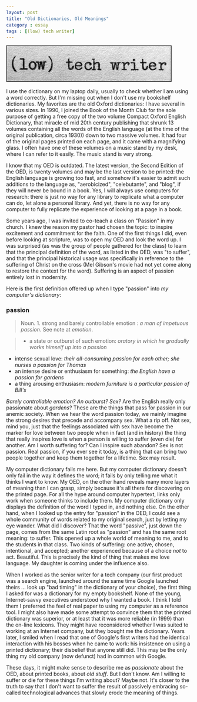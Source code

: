 ```yaml
---
layout: post
title: "Old Dictionaries, Old Meanings"
category : essay
tags : [(low) tech writer]
---
```

[![low tech writer](/assets/ltw/header14.jpg)](http://bit.ly/lowtechwriter)

I use the dictionary on my laptop daily, usually to check whether I am using a word correctly. But I'm missing out when I don't use my bookshelf dictionaries. My favorites are the old Oxford dictionaries: I have several in various sizes. In 1990, I joined the Book of the Month Club for the sole purpose of getting a free copy of the two volume Compact Oxford English Dictionary, that miracle of mid 20th century publishing that shrunk 13 volumes containing all the words of the English language (at the time of the original publication, circa 1930)) down to two massive volumes. It had four of the original pages printed on each page, and it came with a magnifying glass. I often have one of these volumes on a music stand by my desk, where I can refer to it easily. The music stand is very strong.

I know that my OED is outdated. The latest version, the Second Edition of the OED, is twenty volumes and may be the last version to be printed: the English language is growing too fast, and somehow it's easier to admit such additions to the language as, "aerobicized", "celebutante", and "blog", if they will never be bound in a book. Yes, I will always use computers for research: there is just no way for any library to replicate what a computer can do, let alone a personal library. And yet, there is no way for any computer to fully replicate the experience of looking at a page in a book. 

Some years ago, I was invited to co-teach a class on "Passion" in my church. I knew the reason my pastor had chosen the topic: to inspire excitement and commitment for the faith. One of the first things I did, even before looking at scripture, was to open my OED and look the word up. I was surprised (as was the group of people gathered for the class) to learn that the principal definition of the word, as listed in the OED, was "to suffer", and that the principal historical usage was specifically in reference to the suffering of Christ on the cross (Mel Gibson's movie had not yet come along to restore the context for the word). Suffering is an aspect of passion entirely lost in modernity.
 
Here is the first definition offered up when I type "passion" into *my computer's dictionary*:

### passion

> Noun. 1. strong and barely controllable emotion : *a man of impetuous passion*. See note at *emotion*.

> * a state or outburst of such emotion: *oratory in which he gradually works himself up into a passion*
* intense sexual love: *their all-consuming passion for each other; she nurses a passion for Thomas*
* an intense desire or enthusiasm for something: *the English have a passion for gardens*
* a thing arousing enthusiasm: *modern furniture is a particular passion of Bill's*


*Barely controllable emotion? An outburst? Sex?* Are the English really only passionate about *gardens*? These are the things that pass for passion in our anemic society. When we hear the word passion today, we mainly imagine the strong desires that precede and accompany sex. What a rip off. Not sex, mind you, just that the feelings associated with sex have become the marker for love between two people when in fact (and in history) the thing that really inspires love is when a person is willing to suffer (even die) for another. Am I worth suffering for? Can I inspire such abandon? Sex is not passion. Real passion, if you ever see it today, is a thing that can bring two people together and keep them together for a lifetime. Sex may result.

My computer dictionary fails me here. But my computer dictionary doesn't only fail in the way it defines the word; it fails by only telling me what it thinks I want to know. My OED, on the other hand reveals many more layers of meaning than I can grasp, simply because it's all there for discovering on the printed page. For all the hype around computer hypertext, links only work when someone thinks to include them. My computer dictionary only displays the definition of the word I typed in, and nothing else. On the other hand, when I looked up the entry for "passion" in the OED, I could see a whole community of words related to my original search, just by letting my eye wander. What did I discover? That the word "passive", just down the page, comes from the same Latin root as "passion" and has the same root meaning: to suffer. This opened up a whole world of meaning to me, and to the students in that class. Two kinds of suffering: one active, chosen, intentional, and accepted; another experienced because of a choice *not* to act. Beautiful. This is precisely the kind of thing that makes me love language. My daughter is coming under the influence also.

When I worked as the senior writer for a tech company (our first product was a search engine, launched around the same time Google launched theirs ... look up "bad timing" in the dictionary of your choice), the first thing I asked for was a dictionary for my empty bookshelf. None of the young, Internet-savvy executives understood why I wanted a book. I think I told them I preferred the feel of real paper to using my computer as a reference tool. I might also have made some attempt to convince them that the printed dictionary was superior, or at least that it was more reliable (in 1999) than the on-line lexicons. They might have reconsidered whether I was suited to working at an Internet company, but they bought me the dictionary. Years later, I smiled when I read that one of Google's first writers had the identical interaction with his bosses when he came to work: his insistence on using a printed dictionary; their disbelief that anyone still did. This may be the only thing my old company (now defunct) had in common with Google. 

These days, it might make sense to describe me as *passionate* about the OED, about printed books, about *old stuff*. But I don't know. Am I willing to suffer or die for these things I'm writing about? Maybe not. It's closer to the truth to say that I don't want to suffer the result of passively embracing so-called technological advances that slowly erode the meaning of things.

